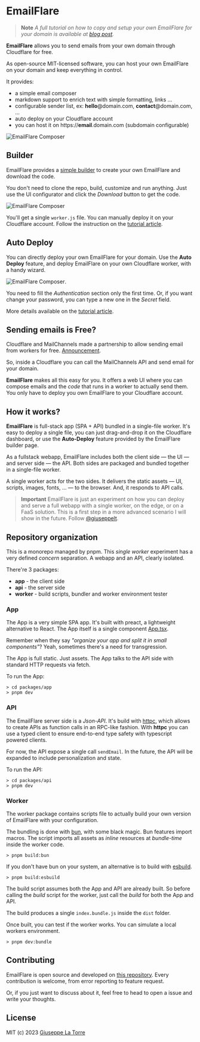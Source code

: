 # EmailFlare

>
> **Note**
> _A full tutorial on how to copy and setup your own EmailFlare for your domain is available at [blog post](https://www.breakp.dev/blog/email-flare-send-from-worker-for-free/)._
>

**EmailFlare** allows you to send emails from your own domain through Cloudflare for free.

As open-source MIT-licensed software, you can host your own EmailFlare on your domain and keep everything in control.

It provides:
- a simple email composer
- markdown support to enrich text with simple formatting, links ...
- configurable sender list, ex: **hello**@domain.com, **contact**@domain.com, ...
- auto deploy on your Cloudflare account
- you can host it on https://**email**.domain.com (subdomain configurable)

![EmailFlare Composer](./assets/emailflare-composer.png)

## Builder
EmailFlare provides a [simple builder](https://emailflare.breakp.dev/builder) to create your own EmailFlare and download the code.

You don't need to clone the repo, build, customize and run anything. Just use the UI configurator and click the _Download_ button to get the code.

![EmailFlare Composer](./assets/emailflare-builder.png)

You'll get a single `worker.js` file. You can manually deploy it on your Cloudflare account. Follow the instruction on the [tutorial article](https://www.breakp.dev/blog/email-flare-send-from-worker-for-free/#manual-deploy).

## Auto Deploy
You can directly deploy your own EmailFlare for your domain. Use the **Auto Deploy** feature, and deploy EmailFlare on your own Cloudflare worker, with a handy wizard.

![EmailFlare Composer](./assets/emailflare-deploy.png).

You need to fill the _Authentication_ section only the first time. Or, if you want change your password, you can type a new one in the _Secret_ field.

More details available on the [tutorial article](https://www.breakp.dev/blog/email-flare-send-from-worker-for-free/#auto-deploy).


## Sending emails is Free?
Cloudflare and MailChannels made a partnership to allow sending email from workers for free. [Announcement](https://support.mailchannels.com/hc/en-us/articles/4565898358413-Sending-Email-from-Cloudflare-Workers-using-MailChannels-Send-API).

So, inside a Cloudflare you can call the MailChannels API and send email for your domain.

**EmailFlare** makes all this easy for you. It offers a web UI where you can compose emails and the _code_ that runs in a worker to actually send them. You only have to deploy you own EmailFlare to your Cloudflare account.

## How it works?
**EmailFlare** is full-stack app (SPA + API) bundled in a single-file worker. It's easy to deploy a single file, you can just drag-and-drop it on the Cloudflare dashboard, or use the **Auto-Deploy** feature provided by the EmailFlare builder page.

As a fullstack webapp, EmailFlare includes both the client side — the UI — and server side — the API. Both sides are packaged and bundled together in a single-file worker.

A single worker acts for the two sides. It delivers the static assets — UI, scripts, images, fonts, … — to the browser. And, it responds to API calls.

>
> **Important**
> EmailFlare is just an experiment on how you can deploy and serve a full webapp with a single worker, on the edge, or on a FaaS solution. This is a first step in a more advanced scenario I will show in the future. Follow [@giuseppelt](https://twitter.com/giuseppelt).
>


## Repository organization
This is a monorepo managed by pnpm. This _single worker_ experiment has a very defined _concern_ separation. A webapp and an API, clearly isolated.

There're 3 packages:
- **app** - the client side
- **api** - the server side
- **worker** - build scripts, bundler and worker environment tester

### App
The App is a very simple SPA app. It's built with preact, a lightweight alternative to React. The App itself is a single component [App.tsx](/packages/app/src/App.tsx).

Remember when they say _"organize your app and split it in small components"_? Yeah, sometimes there's a need for transgression.

The App is full static. Just assets. The App talks to the API side with standard HTTP requests via fetch.

To run the App:
```
> cd packages/app
> pnpm dev
```

### API
The EmailFlare server side is a _Json-API_. It's build with [httpc](https://github.com/giuseppelt/httpc), which allows to create APIs as function calls in an RPC-like fashion. With **httpc** you can use a typed client to ensure end-to-end type safety with typescript powered clients.

For now, the API expose a single call `sendEmail`. In the future, the API will be expanded to include personalization and state.

To run the API:
```
> cd packages/api
> pnpm dev
```

### Worker
The worker package contains scripts file to actually build your own version of EmailFlare with your configuration.

The bundling is done with [bun](https://bun.sh), with some black magic. Bun features import macros. The script imports all assets as _inline_ resources at _bundle-time_ inside the worker code.
```
> pnpm build:bun
```

If you don't have bun on your system, an alternative is to build with [esbuild](https://github.com/evanw/esbuild).
```
> pnpm build:esbuild
```

The build script assumes both the App and API are already built. So before calling the _build_ script for the worker, just call the _build_ for both the App and API.

The build produces a single `index.bundle.js` inside the `dist` folder.

Once built, you can test if the worker works. You can simulate a local workers environment.
```
> pnpm dev:bundle
```

## Contributing
EmailFlare is open source and developed on [this repository](https://github.com/giuseppelt/emailflare). Every contribution is welcome, from error reporting to feature request.

Or, if you just want to discuss about it, feel free to head to open a issue and write your thoughts.

## License
MIT (c) 2023 [Giuseppe La Torre](https://breakp.dev)

